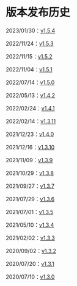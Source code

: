 # 版本发布历史

2023/01/30：[v1.5.4](v1.5.4.md) 

2022/11/24：[v1.5.3](v1.5.3.md) 

2022/11/15：[v1.5.2](v1.5.2.md) 

2022/11/04：[v1.5.1](v1.5.1.md) 

2022/07/14：[v1.5.0](v1.5.0.md) 

2022/05/13：[v1.4.2](v1.4.2.md) 

2022/02/24：[v1.4.1](v1.4.1.md) 

2022/02/14：[v1.3.11](v1.3.11.md) 

2021/12/23：[v1.4.0](v1.4.0.md) 

2021/12/16：[v1.3.10](v1.3.10.md) 

2021/11/09：[v1.3.9](v1.3.9.md) 

2021/10/29：[v1.3.8](v1.3.8.md) 

2021/09/27：[v1.3.7](v1.3.7.md) 

2021/07/29：[v1.3.6](v1.3.6.md) 

2021/07/01：[v1.3.5](v1.3.5.md) 

2021/05/10：[v1.3.4](v1.3.4.md) 

2021/02/02：[v1.3.3](v1.3.3.md) 

2020/09/02：[v1.3.2](v1.3.2.md) 

2020/07/20：[v1.3.1](v1.3.1.md) 

2020/07/10：[v1.3.0](v1.3.0.md) 